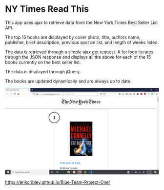# NY Times Read This

This app uses ajax to retrieve data from the New York Times Best Seller List API.  

The top 15 books are displayed by cover photo, title, authors name, publisher, brief description, previous spot on list, and length of weeks listed.

The data is retrieved through a simple ajax get request. A for loop iterates through the JSON response and displays all the above for each of the 15 books currently on the best seller list.

The data is displayed through jQuery.

The books are updated dynamically and are always up to date.

![Screenshot](/images/fictionthis.png)

https://erikcribley.github.io/Blue-Team-Project-One/
